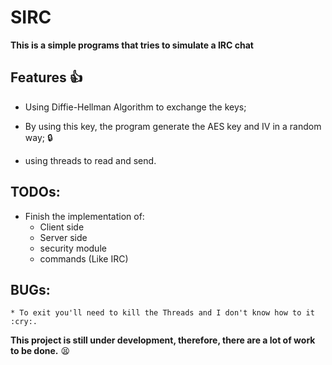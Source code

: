 # SIRC

**This is a simple programs that tries to simulate a IRC chat**

## Features :+1:

  * Using Diffie-Hellman Algorithm to exchange the keys;

  * By using this key, the program generate the AES key and IV in a random way; :lock:

  * using threads to read and send.

## TODOs:

  * Finish the implementation of:
      * Client side
      * Server side
      * security module
      * commands (Like IRC)

## BUGs:
    
    * To exit you'll need to kill the Threads and I don't know how to it :cry:.

**This project is still under development, therefore, there are a lot of work to be done.**  :tired_face:
